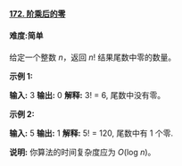 #### [172\. 阶乘后的零](/problems/factorial-trailing-zeroes/)



#### 难度:简单

给定一个整数 _n_，返回 _n_! 结果尾数中零的数量。

**示例 1:**

**输入:** 3
**输出:** 0
**解释:** 3! = 6, 尾数中没有零。

**示例 2:**

**输入:** 5
**输出:** 1
**解释:** 5! = 120, 尾数中有 1 个零.

**说明:** 你算法的时间复杂度应为 _O_(log _n_)。
